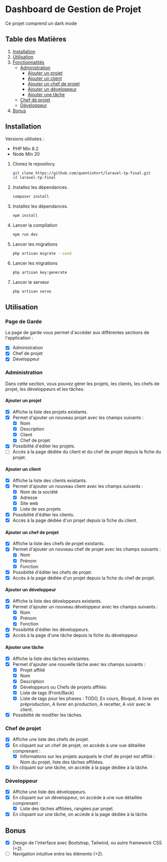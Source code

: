 # Dashboard de Gestion de Projet

Ce projet comprend un dark mode

## Table des Matières

1. [Installation](#installation)
2. [Utilisation](#utilisation)
3. [Fonctionnalités](#fonctionnalités)
    - [Administration](#administration)
        - [Ajouter un projet](#ajouter-un-projet)
        - [Ajouter un client](#ajouter-un-client)
        - [Ajouter un chef de projet](#ajouter-un-chef-de-projet)
        - [Ajouter un développeur](#ajouter-un-développeur)
        - [Ajouter une tâche](#ajouter-une-tâche)
    - [Chef de projet](#chef-de-projet)
    - [Développeur](#développeur)
4. [Bonus](#bonus)

## Installation

Versions utilisées :

-   PHP Min 8.2
-   Node Min 20

1. Clonez le repository.
    ```bash
    git clone https://github.com/quentinhnrt/laravel-tp-final.git
    cd laravel-tp-final
    ```
2. Installez les dépendances.
    ```bash
    composer install
    ```
3. Installez les dépendances.
    ```bash
    npm install
    ```
4. Lancer la compilation
    ```bash
    npm run dev
    ```
5. Lancer les migrations
    ```bash
    php artisan migrate --seed
    ```
6. Lancer les migrations
    ```bash
    php artisan key:generate
    ```
7. Lancer le serveur
    ```bash
    php artisan serve
    ```

## Utilisation

### Page de Garde

La page de garde vous permet d'accéder aux différentes sections de l'application :

-   [x] Administration
-   [x] Chef de projet
-   [x] Développeur

### Administration

Dans cette section, vous pouvez gérer les projets, les clients, les chefs de projet, les développeurs et les tâches.

#### Ajouter un projet

-   [x] Affiche la liste des projets existants.
-   [x] Permet d'ajouter un nouveau projet avec les champs suivants :
    -   [x] Nom
    -   [x] Description
    -   [x] Client
    -   [x] Chef de projet
-   [x] Possibilité d'éditer les projets.
-   [ ] Accès à la page dédiée du client et du chef de projet depuis la fiche du projet.

#### Ajouter un client

-   [x] Affiche la liste des clients existants.
-   [x] Permet d'ajouter un nouveau client avec les champs suivants :
    -   [x] Nom de la société
    -   [x] Adresse
    -   [x] Site web
    -   [x] Liste de ses projets
-   [x] Possibilité d'éditer les clients.
-   [x] Accès à la page dédiée d'un projet depuis la fiche du client.

#### Ajouter un chef de projet

-   [x] Affiche la liste des chefs de projet existants.
-   [x] Permet d'ajouter un nouveau chef de projet avec les champs suivants :
    -   [x] Nom
    -   [x] Prénom
    -   [x] Fonction
-   [x] Possibilité d'éditer les chefs de projet.
-   [x] Accès à la page dédiée d'un projet depuis la fiche du chef de projet.

#### Ajouter un développeur

-   [x] Affiche la liste des développeurs existants.
-   [x] Permet d'ajouter un nouveau développeur avec les champs suivants :
    -   [x] Nom
    -   [x] Prénom
    -   [x] Fonction
-   [x] Possibilité d'éditer les développeurs.
-   [x] Accès à la page d'une tâche depuis la fiche du développeur.

#### Ajouter une tâche

-   [x] Affiche la liste des tâches existantes.
-   [x] Permet d'ajouter une nouvelle tâche avec les champs suivants :
    -   [x] Projet affilié
    -   [x] Nom
    -   [x] Description
    -   [x] Développeurs ou Chefs de projets affiliés
    -   [x] Liste de tags (Front/Back)
    -   [x] Liste de tags pour les phases : TODO, En cours, Bloqué, A livrer en préproduction, A livrer en production, A recetter, A voir avec le client.
-   [x] Possibilité de modifier les tâches.

### Chef de projet

-   [x] Affiche une liste des chefs de projet.
-   [x] En cliquant sur un chef de projet, on accède à une vue détaillée comprenant :
    -   [x] Informations sur les projets auxquels le chef de projet est affilié : Nom du projet, liste des tâches affiliées.
-   [x] En cliquant sur une tâche, on accède à la page dédiée à la tâche.

### Développeur

-   [x] Affiche une liste des développeurs.
-   [x] En cliquant sur un développeur, on accède à une vue détaillée comprenant :
    -   [x] Liste des tâches affiliées, rangées par projet.
-   [x] En cliquant sur une tâche, on accède à la page dédiée à la tâche.

## Bonus

-   [x] Design de l'interface avec Bootstrap, Tailwind, ou autre framework CSS (+2).
-   [ ] Navigation intuitive entre les éléments (+2).
